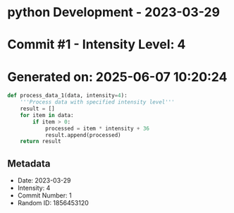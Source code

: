 ﻿# python Development - 2023-03-29
# Commit #1 - Intensity Level: 4
# Generated on: 2025-06-07 10:20:24
```python
def process_data_1(data, intensity=4):
    '''Process data with specified intensity level'''
    result = []
    for item in data:
        if item > 0:
            processed = item * intensity + 36
            result.append(processed)
    return result
```
## Metadata
- Date: 2023-03-29
- Intensity: 4
- Commit Number: 1
- Random ID: 1856453120
